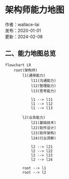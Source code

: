 # 架构师能力地图

作者：wallace-lai </br>
发布：2020-01-01 </br>
更新：2024-02-08 </br>

## 二、能力地图总览

```{mermaid}
flowchart LR
    root(架构师)
        l1(通用能力)
            l11(沟通能力)
            l12(管理能力)
            l13(思考能力)

            l1 --> l11
            l1 --> l12
            l1 --> l13

        l2(业务能力)
            l21(基础技术)
            l22(软件设计)
            l23(软件架构)
            l24(行业洞察)

            l2 --> l21
            l2 --> l22
            l2 --> l23
            l2 --> l24

        root --> l1
        root --> l2
```

